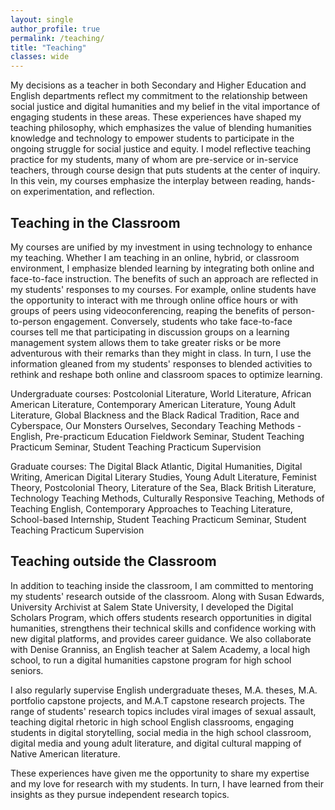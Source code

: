 ```yaml
---
layout: single
author_profile: true
permalink: /teaching/
title: "Teaching"
classes: wide
---
```


My decisions as a teacher in both Secondary and Higher Education and English departments reflect my commitment to the relationship between social justice and digital humanities and my belief in the vital importance of engaging students in these areas. These experiences have shaped my teaching philosophy, which emphasizes the value of blending humanities knowledge and technology to empower students to participate in the ongoing struggle for social justice and equity. I model reflective teaching practice for my students, many of whom are pre-service or in-service teachers, through course design that puts students at the center of inquiry. In this vein, my courses emphasize the interplay between reading, hands-on experimentation, and reflection.

## Teaching in the Classroom

My courses are unified by my investment in using technology to enhance my teaching. Whether I am teaching in an online, hybrid, or classroom environment, I emphasize blended learning by integrating both online and face-to-face instruction. The benefits of such an approach are reflected in my students' responses to my courses. For example, online students have the opportunity to interact with me through online office hours or with groups of peers using videoconferencing, reaping the benefits of person-to-person engagement. Conversely, students who take face-to-face courses tell me that participating in discussion groups on a learning management system allows them to take greater risks or be more adventurous with their remarks than they might in class. In turn, I use the information gleaned from my students' responses to blended activities to rethink and reshape both online and classroom spaces to optimize learning.

Undergraduate courses: Postcolonial Literature, World Literature, African American Literature, Contemporary American Literature, Young Adult Literature, Global Blackness and the Black Radical Tradition, Race and Cyberspace, Our Monsters Ourselves, Secondary Teaching Methods - English, Pre-practicum Education Fieldwork Seminar, Student Teaching Practicum Seminar, Student Teaching Practicum Supervision

Graduate courses: The Digital Black Atlantic, Digital Humanities, Digital Writing, American Digital Literary Studies, Young Adult Literature, Feminist Theory, Postcolonial Theory, Literature of the Sea, Black British Literature, Technology Teaching Methods, Culturally Responsive Teaching, Methods of Teaching English, Contemporary Approaches to Teaching Literature, School-based Internship, Student Teaching Practicum Seminar, Student Teaching Practicum Supervision

## Teaching outside the Classroom

In addition to teaching inside the classroom, I am committed to mentoring my students' research outside of the classroom. Along with Susan Edwards, University Archivist at Salem State University, I developed the Digital Scholars Program, which offers students research opportunities in digital humanities, strengthens their technical skills and confidence working with new digital platforms, and provides career guidance. We also collaborate with Denise Granniss, an English teacher at Salem Academy, a local high school, to run a digital humanities capstone program for high school seniors.

I also regularly supervise English undergraduate theses, M.A. theses, M.A. portfolio capstone projects, and M.A.T capstone research projects. The range of students' research topics includes viral images of sexual assault, teaching digital rhetoric in high school English classrooms, engaging students in digital storytelling, social media in the high school classroom, digital media and young adult literature, and digital cultural mapping of Native American literature.

These experiences have given me the opportunity to share my expertise and my love for research with my students. In turn, I have learned from their insights as they pursue independent research topics.
